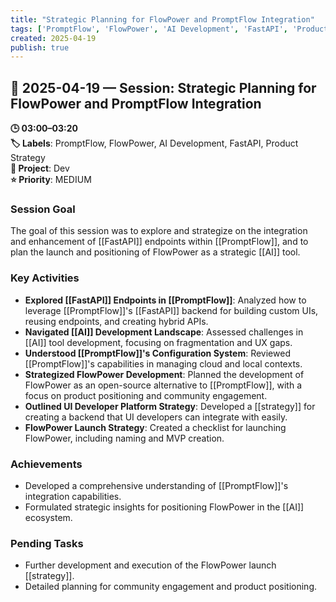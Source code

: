 ```yaml
---
title: "Strategic Planning for FlowPower and PromptFlow Integration"
tags: ['PromptFlow', 'FlowPower', 'AI Development', 'FastAPI', 'Product Strategy']
created: 2025-04-19
publish: true
---
```


## 📅 2025-04-19 — Session: Strategic Planning for FlowPower and PromptFlow Integration

**🕒 03:00–03:20**  
**🏷️ Labels**: PromptFlow, FlowPower, AI Development, FastAPI, Product Strategy  
**📂 Project**: Dev  
**⭐ Priority**: MEDIUM  


### Session Goal
The goal of this session was to explore and strategize on the integration and enhancement of [[FastAPI]] endpoints within [[PromptFlow]], and to plan the launch and positioning of FlowPower as a strategic [[AI]] tool.

### Key Activities
- **Explored [[FastAPI]] Endpoints in [[PromptFlow]]**: Analyzed how to leverage [[PromptFlow]]'s [[FastAPI]] backend for building custom UIs, reusing endpoints, and creating hybrid APIs.
- **Navigated [[AI]] Development Landscape**: Assessed challenges in [[AI]] tool development, focusing on fragmentation and UX gaps.
- **Understood [[PromptFlow]]'s Configuration System**: Reviewed [[PromptFlow]]'s capabilities in managing cloud and local contexts.
- **Strategized FlowPower Development**: Planned the development of FlowPower as an open-source alternative to [[PromptFlow]], with a focus on product positioning and community engagement.
- **Outlined UI Developer Platform Strategy**: Developed a [[strategy]] for creating a backend that UI developers can integrate with easily.
- **FlowPower Launch Strategy**: Created a checklist for launching FlowPower, including naming and MVP creation.

### Achievements
- Developed a comprehensive understanding of [[PromptFlow]]'s integration capabilities.
- Formulated strategic insights for positioning FlowPower in the [[AI]] ecosystem.

### Pending Tasks
- Further development and execution of the FlowPower launch [[strategy]].
- Detailed planning for community engagement and product positioning.
